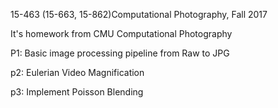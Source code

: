 15-463 (15-663, 15-862)Computational Photography, Fall 2017

It's homework from CMU Computational Photography

P1:  Basic image processing pipeline from Raw to JPG

p2:  Eulerian Video Magnification

p3:  Implement Poisson Blending
